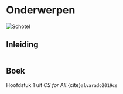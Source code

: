 # Onderwerpen

![Schotel](/images/saucer.png)

## Inleiding

```{tableofcontents}
```

## Boek

Hoofdstuk 1 uit *CS for All*.{cite}`alvarado2019cs`
